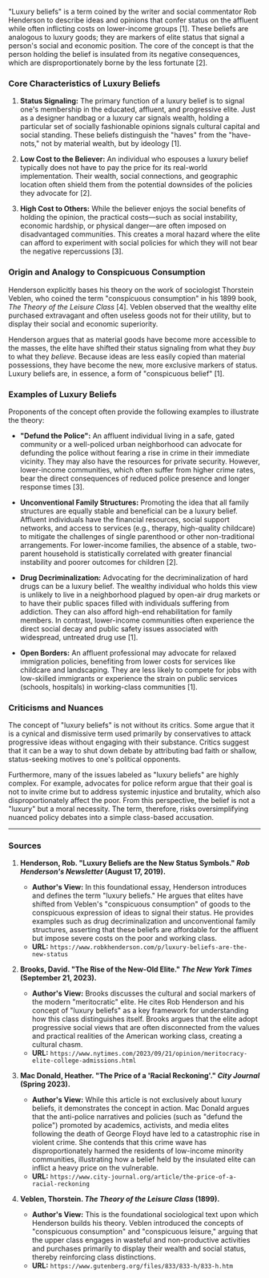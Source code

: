 "Luxury beliefs" is a term coined by the writer and social commentator Rob Henderson to describe ideas and opinions that confer status on the affluent while often inflicting costs on lower-income groups [1]. These beliefs are analogous to luxury goods; they are markers of elite status that signal a person's social and economic position. The core of the concept is that the person holding the belief is insulated from its negative consequences, which are disproportionately borne by the less fortunate [2].

### Core Characteristics of Luxury Beliefs

1.  **Status Signaling:** The primary function of a luxury belief is to signal one's membership in the educated, affluent, and progressive elite. Just as a designer handbag or a luxury car signals wealth, holding a particular set of socially fashionable opinions signals cultural capital and social standing. These beliefs distinguish the "haves" from the "have-nots," not by material wealth, but by ideology [1].

2.  **Low Cost to the Believer:** An individual who espouses a luxury belief typically does not have to pay the price for its real-world implementation. Their wealth, social connections, and geographic location often shield them from the potential downsides of the policies they advocate for [2].

3.  **High Cost to Others:** While the believer enjoys the social benefits of holding the opinion, the practical costs—such as social instability, economic hardship, or physical danger—are often imposed on disadvantaged communities. This creates a moral hazard where the elite can afford to experiment with social policies for which they will not bear the negative repercussions [3].

### Origin and Analogy to Conspicuous Consumption

Henderson explicitly bases his theory on the work of sociologist Thorstein Veblen, who coined the term "conspicuous consumption" in his 1899 book, *The Theory of the Leisure Class* [4]. Veblen observed that the wealthy elite purchased extravagant and often useless goods not for their utility, but to display their social and economic superiority.

Henderson argues that as material goods have become more accessible to the masses, the elite have shifted their status signaling from what they *buy* to what they *believe*. Because ideas are less easily copied than material possessions, they have become the new, more exclusive markers of status. Luxury beliefs are, in essence, a form of "conspicuous belief" [1].

### Examples of Luxury Beliefs

Proponents of the concept often provide the following examples to illustrate the theory:

*   **"Defund the Police":** An affluent individual living in a safe, gated community or a well-policed urban neighborhood can advocate for defunding the police without fearing a rise in crime in their immediate vicinity. They may also have the resources for private security. However, lower-income communities, which often suffer from higher crime rates, bear the direct consequences of reduced police presence and longer response times [3].

*   **Unconventional Family Structures:** Promoting the idea that all family structures are equally stable and beneficial can be a luxury belief. Affluent individuals have the financial resources, social support networks, and access to services (e.g., therapy, high-quality childcare) to mitigate the challenges of single parenthood or other non-traditional arrangements. For lower-income families, the absence of a stable, two-parent household is statistically correlated with greater financial instability and poorer outcomes for children [2].

*   **Drug Decriminalization:** Advocating for the decriminalization of hard drugs can be a luxury belief. The wealthy individual who holds this view is unlikely to live in a neighborhood plagued by open-air drug markets or to have their public spaces filled with individuals suffering from addiction. They can also afford high-end rehabilitation for family members. In contrast, lower-income communities often experience the direct social decay and public safety issues associated with widespread, untreated drug use [1].

*   **Open Borders:** An affluent professional may advocate for relaxed immigration policies, benefiting from lower costs for services like childcare and landscaping. They are less likely to compete for jobs with low-skilled immigrants or experience the strain on public services (schools, hospitals) in working-class communities [1].

### Criticisms and Nuances

The concept of "luxury beliefs" is not without its critics. Some argue that it is a cynical and dismissive term used primarily by conservatives to attack progressive ideas without engaging with their substance. Critics suggest that it can be a way to shut down debate by attributing bad faith or shallow, status-seeking motives to one's political opponents.

Furthermore, many of the issues labeled as "luxury beliefs" are highly complex. For example, advocates for police reform argue that their goal is not to invite crime but to address systemic injustice and brutality, which also disproportionately affect the poor. From this perspective, the belief is not a "luxury" but a moral necessity. The term, therefore, risks oversimplifying nuanced policy debates into a simple class-based accusation.

---

### Sources

1.  **Henderson, Rob. "Luxury Beliefs are the New Status Symbols." *Rob Henderson's Newsletter* (August 17, 2019).**
    *   **Author's View:** In this foundational essay, Henderson introduces and defines the term "luxury beliefs." He argues that elites have shifted from Veblen's "conspicuous consumption" of goods to the conspicuous expression of ideas to signal their status. He provides examples such as drug decriminalization and unconventional family structures, asserting that these beliefs are affordable for the affluent but impose severe costs on the poor and working class.
    *   **URL:** `https://www.robkhenderson.com/p/luxury-beliefs-are-the-new-status`

2.  **Brooks, David. "The Rise of the New-Old Elite." *The New York Times* (September 21, 2023).**
    *   **Author's View:** Brooks discusses the cultural and social markers of the modern "meritocratic" elite. He cites Rob Henderson and his concept of "luxury beliefs" as a key framework for understanding how this class distinguishes itself. Brooks argues that the elite adopt progressive social views that are often disconnected from the values and practical realities of the American working class, creating a cultural chasm.
    *   **URL:** `https://www.nytimes.com/2023/09/21/opinion/meritocracy-elite-college-admissions.html`

3.  **Mac Donald, Heather. "The Price of a 'Racial Reckoning'." *City Journal* (Spring 2023).**
    *   **Author's View:** While this article is not exclusively about luxury beliefs, it demonstrates the concept in action. Mac Donald argues that the anti-police narratives and policies (such as "defund the police") promoted by academics, activists, and media elites following the death of George Floyd have led to a catastrophic rise in violent crime. She contends that this crime wave has disproportionately harmed the residents of low-income minority communities, illustrating how a belief held by the insulated elite can inflict a heavy price on the vulnerable.
    *   **URL:** `https://www.city-journal.org/article/the-price-of-a-racial-reckoning`

4.  **Veblen, Thorstein. *The Theory of the Leisure Class* (1899).**
    *   **Author's View:** This is the foundational sociological text upon which Henderson builds his theory. Veblen introduced the concepts of "conspicuous consumption" and "conspicuous leisure," arguing that the upper class engages in wasteful and non-productive activities and purchases primarily to display their wealth and social status, thereby reinforcing class distinctions.
    *   **URL:** `https://www.gutenberg.org/files/833/833-h/833-h.htm`